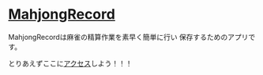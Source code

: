 # [MahjongRecord](https://mahjong-record.herokuapp.com/)

MahjongRecordは麻雀の精算作業を素早く簡単に行い
保存するためのアプリです。

とりあえずここに[アクセス](https://mahjong-record.herokuapp.com/)しよう！！！
